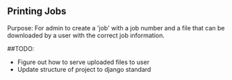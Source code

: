## Printing Jobs
Purpose: For admin to create a 'job' with a job number and a file that can be downloaded by a user
with the correct job information. 

##TODO:
* Figure out how to serve uploaded files to user
* Update structure of project to django standard
